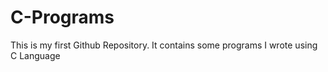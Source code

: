 # C-Programs
This is my first Github Repository. It contains some programs I wrote using C Language
